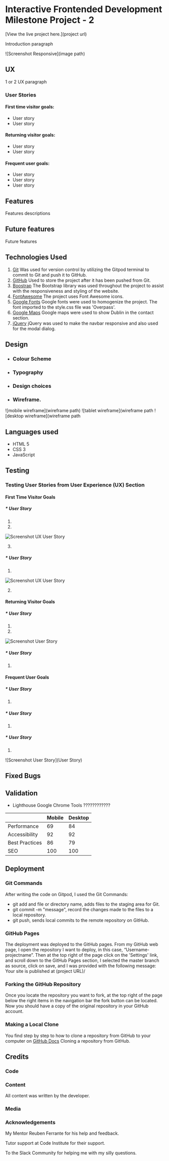 # Interactive Frontended Development Milestone Project - 2


[View the live project here.](project url)

Introduction paragraph

![Screenshot Responsive](image path)

## UX

1 or 2 UX paragraph


### User Stories
#### First time visitor goals:
* User story
* User story

#### Returning visitor goals:
* User story
* User story

#### Frequent user goals:
* User story
* User story
* User story


## Features

Features descriptions 


## Future features

Future features

## Technologies Used
1. [Git](https://git-scm.com/) Was used for version control by utilizing the Gitpod terminal to commit to Git and push it to GitHub. 
2. [GitHub](https://github.com) Used to store the project after it has been pushed from Git.
3. [Boostrap](https://getbootstrap.com/) The Bootstrap library was used throughout the project to assist with the responsiveness and styling of the website.
4. [FontAwesome](https://fontawesome.com/) The project uses Font Awesome icons.
5. [Google Fonts](https://fonts.google.com/) Google fonts were used to homogenize the project. The font imported to the style.css file was 'Overpass'.
6. [Google Maps](https://www.google.com/maps) Google maps were used to show Dublin in the contact section.
7. [jQuery](https://jquery.com/) jQuery was used to make the navbar responsive and also used for the modal dialog.


## Design

* ### Colour Scheme



* ### Typography

 

* ### Design choices



* ### Wireframe.

![mobile wireframe](wireframe path)
![tablet wireframe](wireframe path
![desktop wireframe](wireframe path

## Languages used
* HTML 5
* CSS 3
* JavaScript

## Testing



### Testing User Stories from User Experience (UX) Section

#### First Time Visitor Goals
##### * User Story 
1. 
2. 

![Screenshot UX User Story](path)

3. 

##### * User Story
1. 

![Screenshot UX User Story](path)

2. 

#### Returning Visitor Goals
##### * User Story
1. 
2. 

![Screenshot User Story](path)

##### * User Story
1. 

#### Frequent User Goals
##### * User Story
1. 

##### * User Story
1. 

##### * User Story
1. 

![Screenshot User Story](User Story)

## Fixed Bugs



## Validation



* Lighthouse Google Chrome Tools  ????????????

|    |Mobile |Desktop |
|--- |--- |--- |
|Performance|69|84|
Accessibility|92|92|
Best Practices|86|79|
SEO|100|100|



## Deployment

### Git Commands
After writing the code on Gitpod, I used the Git Commands:

* git add and file or directory name, adds files to the staging area for Git.
* git commit -m "message", record the changes made to the files to a local repository.
* git push, sends local commits to the remote repository on GitHub. 


### GitHub Pages
The deployment was deployed to the GitHub pages.
From my GitHub web page, I open the repository I want to deploy, in this case, “Username-projectname”. 
Then at the top right of the page click on the 'Settings' link, and scroll down to the GitHub Pages section, 
I selected the master branch as source, click on save, and I was provided with the following 
message: Your site is published at (project URL)/


### Forking the GitHub Repository

Once you locate the repository you want to fork, at the top right of the page below the right items in the navigation bar the fork button can be located.
Now you should have a copy of the original repository in your GitHub account.

### Making a Local Clone

You find step by step to how to clone a repository from GitHub to your computer on [GitHub Docs](https://docs.github.com/en/free-pro-team@latest/github/creating-cloning-and-archiving-repositories/cloning-a-repository) Cloning a repository from GitHub.

## Credits

### Code


### Content
All content was written by the developer.

### Media








### Acknowledgements

My Mentor Reuben Ferrante for his help and feedback.

Tutor support at Code Institute for their support.

To the Slack Community for helping me with my silly questions.

